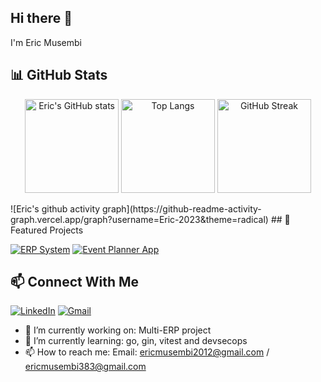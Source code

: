 ## Hi there 👋
I'm Eric Musembi

## 📊 GitHub Stats
<p align="center">
  <img src="https://github-readme-stats.vercel.app/api?username=Eric-2023&show_icons=true&theme=radical" alt="Eric's GitHub stats" height="150"/>
  <img src="https://github-readme-stats.vercel.app/api/top-langs/?username=Eric-2023&layout=compact&theme=radical" alt="Top Langs" height="150"/>
  <img src="https://streak-stats.demolab.com?user=Eric-2023&theme=radical&hide_border=true" alt="GitHub Streak" height="150"/>
</p>
![Eric's github activity graph](https://github-readme-activity-graph.vercel.app/graph?username=Eric-2023&theme=radical)
## 🚀 Featured Projects

[![ERP System](https://github-readme-stats.vercel.app/api/pin/?username=Eric-2023&repo=MultiERP&theme=radical)](https://github.com/Eric-2023/Multi-ERP)
[![Event Planner App](https://github-readme-stats.vercel.app/api/pin/?username=Eric-2023&repo=Event-Planner&theme=radical)](https://github.com/HavenSpaceLtd/Event-Planner)

## 📫 Connect With Me
[![LinkedIn](https://img.shields.io/badge/LinkedIn-0A66C2?style=for-the-badge&logo=linkedin&logoColor=white)](https://linkedin.com/in/ericmusembi)
[![Gmail](https://img.shields.io/badge/Email-D14836?style=for-the-badge&logo=gmail&logoColor=white)](mailto:ericmusembi2012@gmail.com)



- 🔭 I’m currently working on: Multi-ERP project
- 🌱 I’m currently learning: go, gin, vitest and devsecops
- 📫 How to reach me: Email: ericmusembi2012@gmail.com / ericmusembi383@gmail.com 
